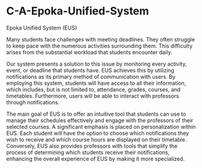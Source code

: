 # C-A-Epoka-Unified-System

Epoka Unified System (EUS)

Many students face challenges with meeting deadlines. They often struggle to keep pace with the numerous activities surrounding them. This difficulty arises from the substantial workload that students encounter daily.

Our system presents a solution to this issue by monitoring every activity, event, or deadline that students have. EUS achieves this by utilizing notifications as its primary method of communication with users. By employing this system, students will have access to all their information, which includes, but is not limited to, attendance, grades, courses, and timetables. Furthermore, users will be able to interact with professors through notifications.

The main goal of EUS is to offer an intuitive tool that students can use to manage their schedules effectively and engage with the professors of their selected courses. A significant emphasis is placed on personalization within EUS. Each student will have the option to choose which notifications they wish to receive and which course hours are displayed on their timetable. Conversely, EUS also provides professors with tools that simplify the process of determining which students receive their notifications, enhancing the overall experience of EUS by making it more specialized.
